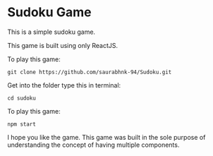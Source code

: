 # Sudoku Game

This is a simple sudoku game. 

This game is built using only ReactJS. 

To play this game:
```
git clone https://github.com/saurabhnk-94/Sudoku.git
```

Get into the folder type this in terminal:
```
cd sudoku
```

To play this game:
```
npm start
```
I hope you like the game. This game was built in the sole purpose of understanding the concept of having multiple components.
